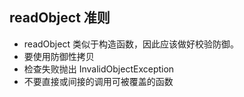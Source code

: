 ## readObject 准则
- readObject 类似于构造函数，因此应该做好校验防御。
- 要使用防御性拷贝
- 检查失败抛出 InvalidObjectException
- 不要直接或间接的调用可被覆盖的函数